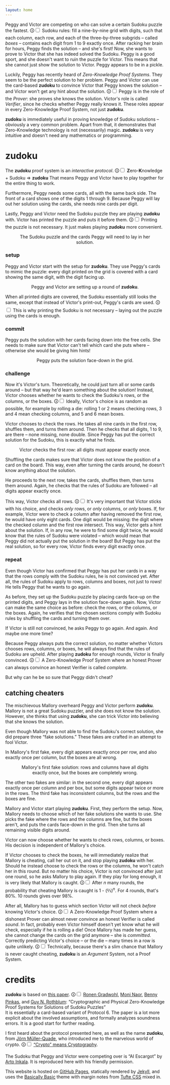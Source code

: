 ```yaml
---
layout: home
---
```

Peggy and Victor are competing on who can solve a certain Sudoku puzzle the fastest.
<label for="mn-sudoku" class="margin-toggle">🛈</label><input type="checkbox" id="mn-sudoku" class="margin-toggle"/>
<span class="marginnote">
	Sudoku rules:
	fill a nine-by-nine grid with digits, such that each column, each row, and each of the three-by-three subgrids – called _boxes_ – contains each digit from 1 to 9 exactly once.
</span> 
After racking her brain for hours, Peggy finds the solution – and she\'s first!
Now, she wants to prove to Victor that she has indeed solved the Sudoku.
Peggy is a good sport, and she doesn\'t want to ruin the puzzle for Victor.
This means that she cannot just show the solution to Victor.
Peggy appears to be in a pickle.

Luckily, Peggy has recently heard of _Zero-Knowledge Proof Systems_.
They seem to be the perfect solution to her problem.
Peggy and Victor can use the card-based **zudoku** to convince Victor that Peggy knows the solution – and Victor won\'t get any hint about the solution.
<label for="mn-prover-verifier" class="margin-toggle">🛈</label><input type="checkbox" id="mn-prover-verifier" class="margin-toggle"/>
<span class="marginnote">
	Peggy is in the role of the _Prover_: she proves she knows the solution.
	Victor\'s role is called _Verifier_, since he checks whether Peggy really knows it.
	These roles appear in every Zero-Knowledge Proof System, not just **zudoku**.
</span>

**zudoku** is immediately useful in proving knowledge of Sudoku solutions – obviously a very common problem.
Apart from that, it demonstrates that Zero-Knowledge technology is not (necessarily) magic.
**zudoku** is very intuitive and doesn\'t need any mathematics or programming.

# zudoku

The **zudoku** proof system is an _interactive protocol_.
<label for="mn-zudoku" class="margin-toggle">🛈</label><input type="checkbox" id="mn-zudoku" class="margin-toggle"/>
<span class="marginnote">
	**Z**ero-**K**nowledge + Sudoku ⇒ **zudoku**
</span> 
That means Peggy and Victor have to play together for the entire thing to work.

Furthermore, Peggy needs some cards, all with the same back side.
The front of a card shows one of the digits 1 through 9.
Because Peggy will lay out her solution using the cards, she needs nine cards per digit.

Lastly, Peggy and Victor need the Sudoku puzzle they are playing **zudoku** with.
Victor has printed the puzzle and puts it before them.
<label for="mn-print" class="margin-toggle">🛈</label><input type="checkbox" id="mn-print" class="margin-toggle"/>
<span class="marginnote">
	Printing the puzzle is not necessary.
	It just makes playing **zudoku** more convenient.
</span>

<figure>
	<img src="assets/pic/zk_board.jpg" alt="" class="zk-img" />
	<figcaption style="text-align: center;">
		The Sudoku puzzle and the cards Peggy will need to lay in her solution.
	</figcaption>
</figure>

### setup

Peggy and Victor start with the setup for **zudoku**.
They use Peggy\'s cards to mimic the puzzle:
every digit printed on the grid is covered with a card showing the same digit, with the digit facing up.

<figure>
	<img src="assets/pic/zk_setup.jpg" alt="" class="zk-img" />
	<figcaption style="text-align: center;">
		Peggy and Victor are setting up a round of <b>zudoku</b>.
	</figcaption>
</figure>

When all printed digits are covered, the Sudoku essentially still looks the same, except that instead of Victor\'s print-out, Peggy\'s cards are used.
<label for="mn-print-2" class="margin-toggle">🛈</label><input type="checkbox" id="mn-print-2" class="margin-toggle"/>
<span class="marginnote">
	This is why printing the Sudoku is not necessary – laying out the puzzle using the cards is enough.
</span>

### commit

Peggy puts the solution with her cards facing down into the free cells.
She needs to make sure that Victor can\'t tell which card she puts where – otherwise she would be giving him hints!

<figure>
	<img src="assets/pic/zk_solve.jpg" alt="" class="zk-img" />
	<figcaption style="text-align: center;">
		Peggy puts the solution face-down in the grid.
	</figcaption>
</figure>

### challenge

Now it\'s Victor\'s turn.
Theoretically, he could just turn all or some cards around – but that way he\'d learn something about the solution!
Instead, Victor chooses whether he wants to check the Sudoku\'s rows, or the columns, or the boxes.
<label for="mn-randomness" class="margin-toggle">🛈</label><input type="checkbox" id="mn-randomness" class="margin-toggle"/>
<span class="marginnote">
	Ideally, Victor\'s choice is as random as possible, for example by rolling a die:
	rolling 1 or 2 means checking rows, 3 and 4 mean checking columns, and 5 and 6 mean boxes.
</span>

Victor chooses to check the rows.
He takes all nine cards in the first row, shuffles them, and turns them around.
Then he checks that all digits, 1 to 9, are there – none missing, none double.
Since Peggy has put the correct solution for the Sudoku, this is exactly what he finds.

<figure>
	<img src="assets/pic/zk_challenge.jpg" alt="" class="zk-img" />
	<figcaption style="text-align: center;">
		Victor checks the first row: all digits must appear exactly once.
	</figcaption>
</figure>

Shuffling the cards makes sure that Victor does not know the position of a card on the board.
This way, even after turning the cards around, he doesn\'t know anything about the solution.

He proceeds to the next row, takes the cards, shuffles them, then turns them around.
Again, he checks that the rules of Sudoku are followed – all digits appear exactly once.

This way, Victor checks all rows.
<label for="mn-stick-to-choice" class="margin-toggle">🛈</label><input type="checkbox" id="mn-stick-to-choice" class="margin-toggle"/>
<span class="marginnote">
	It\'s very important that Victor sticks with his choice, and checks _only_ rows, or _only_ columns, or _only_ boxes.
	If, for example, Victor were to check a column after having removed the first row, he would have only eight cards.
	One digit would be missing:
	the digit where the checked column and the first row intersect.
	This way, Victor gets a hint about the solution.
</span>
If, in any row, he were to find some digit twice, he would know that the rules of Sudoku were violated – which would mean that Peggy did not actually put the solution in the board!
But Peggy has put the real solution, so for every row, Victor finds every digit exactly once.

### repeat

Even though Victor has confirmed that Peggy has put her cards in a way that the rows comply with the Sudoku rules, he is not convinced yet.
After all, the rules of Sudoku apply to rows, columns and boxes, not just to rows!
He tells Peggy that he wants to go again.

As before, they set up the Sudoku puzzle by placing cards face-up on the printed digits, and Peggy lays in the solution face-down again.
Now, Victor can make the same choice as before:
check the rows, or the columns, or the boxes.
Again, he verifies that the chosen sections comply with Sudoku rules by shuffling the cards and turning them over.

If Victor is still not convinced, he asks Peggy to go again.
And again.
And maybe one more time?

Because Peggy always puts the correct solution, no matter whether Victors chooses rows, columns, or boxes, he will always find that the rules of Sudoku are upheld.
After playing **zudoku** for enough rounds, Victor is finally convinced.
<label for="mn-complete" class="margin-toggle">🛈</label><input type="checkbox" id="mn-complete" class="margin-toggle"/>
<span class="marginnote">
	A Zero-Knowledge Proof System where an honest Prover can always convince an honest Verifier is called _complete_.
</span>

But why can he be so sure that Peggy didn\'t cheat?

## catching cheaters

The mischievous Mallory overheard Peggy and Victor perform **zudoku**.
Mallory is not a great Sudoku puzzler, and she does not know the solution.
However, she thinks that using **zudoku**, she can trick Victor into believing that she knows the solution.

Even though Mallory was not able to find the Sudoku\'s correct solution, she did prepare three “fake solutions.”
These fakes are crafted in an attempt to fool Victor.

In Mallory\'s first fake, every digit appears exactly once per row, and also exactly once per column, but the boxes are all wrong.

<figure>
	<img src="assets/pic/mallory.jpg" alt="" class="zk-img" />
	<figcaption style="text-align: center;">
		Mallory's first fake solution: rows and columns have all digits exactly once, but the boxes are completely wrong.
	</figcaption>
</figure>

The other two fakes are similar:
in the second one, every digit appears exactly once per column and per box, but some digits appear twice or more in the rows.
The third fake has inconsistent columns, but the rows and the boxes are fine.

Mallory and Victor start playing **zudoku**.
First, they perform the setup.
Now, Mallory needs to choose which of her fake solutions she wants to use.
She picks the fake where the rows and the columns are fine, but the boxes aren\'t, and puts the cards face-down in the grid.
Then she turns all remaining visible digits around.

Victor can now choose whether he wants to check rows, columns, or boxes.
His decision is independent of Mallory\'s choice.

If Victor chooses to check the boxes, he will immediately realize that Mallory is cheating, call her out on it, and stop playing **zudoku** with her.
Should he instead choose to check the rows or the columns, he won\'t catch her in this round.
But no matter his choice, Victor is not convinced after just one round, so he asks Mallory to play again.
If they play for long enough, it is very likely that Mallory is caught.
<label for="mn-probability" class="margin-toggle">🛈</label><input type="checkbox" id="mn-probability" class="margin-toggle"/>
<span class="marginnote">
	After _n_ many rounds, the probability that cheating Mallory is caught is 1 - (⅔)<sup>_n_</sup>.
	For 4 rounds, that\'s 80%.
	10 rounds gives over 98%.
</span>

After all, Mallory has to guess which section Victor will not check _before_ knowing Victor\'s choice.
<label for="mn-sound" class="margin-toggle">🛈</label><input type="checkbox" id="mn-sound" class="margin-toggle"/>
<span class="marginnote">
	A Zero-Knowledge Proof System where a dishonest Prover can almost never convince an honest Verifier is called _sound_.
</span>
In fact, probably even Victor himself doesn\'t yet know what he will check, especially if he is rolling a die!
Once Mallory has made her guess, she cannot change the cards on the grid anymore – she is _committed_.
Correctly predicting Victor\'s choice – or the die – many times in a row is quite unlikely.
<label for="mn-argument" class="margin-toggle">🛈</label><input type="checkbox" id="mn-argument" class="margin-toggle"/>
<span class="marginnote">
	Technically, because there\'s a slim chance that Mallory is never caught cheating, **zudoku** is an _Argument_ System, not a Proof System.
</span>

# credits

**zudoku** is based on [this paper](https://www.wisdom.weizmann.ac.il/~naor/PAPERS/sudoku.pdf).
<label for="mn-source" class="margin-toggle">🛈</label><input type="checkbox" id="mn-source" class="margin-toggle"/>
<span class="marginnote">
	[Ronen Gradwohl](https://dblp.org/pid/90/2651.html),
	[Moni Naor](https://dblp.org/pid/n/MoniNaor.html),
	[Benny Pinkas](https://dblp.org/pid/31/1735.html),
	and [Guy N. Rothblum](https://dblp.org/pid/00/6232.html):
	“Cryptographic and Physical Zero-Knowledge Proof Systems for Solutions of Sudoku Puzzles”<br>
</span>
It is essentially a card-based variant of Protocol 6.
The paper is a lot more explicit about the involved assumptions, and formally analyzes soundness errors.
It is a good start for further reading.

I first heard about the protocol presented here, as well as the name **zudoku**, from [Jörn Müller-Quade](https://crypto.iti.kit.edu/english/head-of-institute.php), who introduced me to the marvelous world of crypto.
<label for="mn-crypto" class="margin-toggle">🛈</label><input type="checkbox" id="mn-crypto" class="margin-toggle"/>
<span class="marginnote">
	[“Crypto” means Cryptography](https://en.wikipedia.org/wiki/Crypto_naming_controversy).
</span>

The Sudoku that Peggy and Victor were competing over is “AI Escargot” by [Arto Inkala](http://aisudoku.com/index_en.html).
It is reproduced here with his friendly permission.

This website is hosted on [GitHub Pages](https://pages.github.com/), statically rendered by [Jekyll](https://jekyllrb.com/), and uses the [Basically Basic](https://github.com/mmistakes/jekyll-theme-basically-basic) theme with margin notes from [Tufte CSS](https://edwardtufte.github.io/tufte-css/) mixed in.

